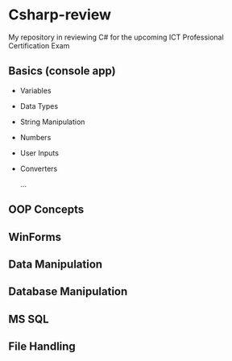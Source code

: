 # Csharp-review

My repository in reviewing C# for the upcoming ICT Professional Certification Exam

## Basics (console app)

- Variables
- Data Types
- String Manipulation
- Numbers
- User Inputs
- Converters

  ...

## OOP Concepts

## WinForms

## Data Manipulation

## Database Manipulation

## MS SQL

## File Handling
